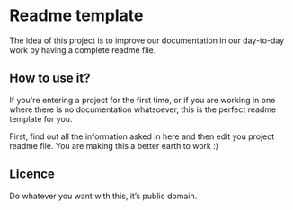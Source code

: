 # Readme template

The idea of this project is to improve our documentation in our day-to-day work by having a complete readme file.

## How to use it?

If you're entering a project for the first time, or if you are working in one where there is no documentation whatsoever, this is the perfect readme template for you.

First, find out all the information asked in here and then edit you project readme file. You are making this a better earth to work :)

## Licence

Do whatever you want with this, it’s public domain.
